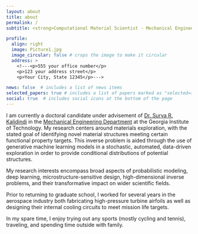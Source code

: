 ```yaml
---
layout: about
title: about
permalink: /
subtitle: <strong>Computational Material Scientist · Mechanical Engineer</strong>

profile:
  align: right
  image: Picture1.jpg
  image_circular: false # crops the image to make it circular
  address: >
    <!---<p>555 your office number</p>
    <p>123 your address street</p>
    <p>Your City, State 12345</p>--->

news: false  # includes a list of news items
selected_papers: true # includes a list of papers marked as "selected={true}"
social: true  # includes social icons at the bottom of the page
---
```


I am currently a doctoral candidate under advisement of [Dr. Surya R. Kalidindi](https://www.me.gatech.edu/faculty/kalidindi) in the [Mechanical Engineering Department]( https://www.me.gatech.edu/) at the Georgia Institute of Technology. My research centers around materials exploration, with the stated goal of identifying novel material structures meeting certain functional property targets. This inverse problem is aided through the use of generative machine learning models in a stochastic, automated, data-driven exploration in order to provide conditional distributions of potential structures.
<p>My research interests encompass broad aspects of probabilistic modeling, deep learning, microstructure-sensitive design, high-dimensional inverse problems, and their transformative impact on wider scientific fields.</p>
<p>Prior to returning to graduate school, I worked for several years in the aerospace industry both fabricating high-pressure turbine airfoils as well as designing their internal cooling circuits to meet mission life targets.</p>
<p>In my spare time, I enjoy trying out any sports (mostly cycling and tennis), traveling, and spending time outside with family.</p>
